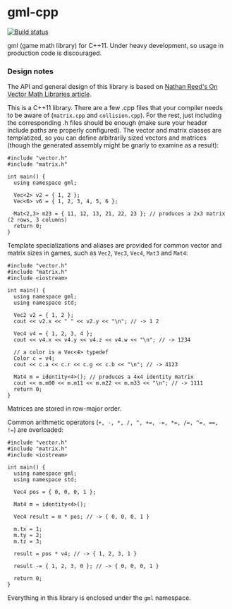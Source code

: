 # gml-cpp
[![Build status](https://travis-ci.org/davidyu/gml-cpp.svg?branch=master)](https://travis-ci.org/davidyu/gml-cpp/builds)

gml (game math library) for C++11. Under heavy development, so usage in production code is discouraged.

### Design notes

The API and general design of this library is based on [Nathan Reed's On Vector Math Libraries article](http://www.reedbeta.com/blog/on-vector-math-libraries/).

This is a C++11 library. There are a few .cpp files that your compiler needs to be aware of (`matrix.cpp` and `collision.cpp`).
For the rest, just including the corresponding .h files should be enough (make sure your header include paths are properly
configured).
The vector and matrix classes are templatized, so you can define arbitrarily sized vectors and matrices
(though the generated assembly might be gnarly to examine as a result):

```
#include "vector.h"
#include "matrix.h"

int main() {
  using namespace gml;
  
  Vec<2> v2 = { 1, 2 };
  Vec<6> v6 = { 1, 2, 3, 4, 5, 6 };
  
  Mat<2,3> m23 = { 11, 12, 13, 21, 22, 23 }; // produces a 2x3 matrix (2 rows, 3 columns)
  return 0;
}
```

Template specializations and aliases are provided for common vector and matrix sizes in games, such as `Vec2`, `Vec3`, `Vec4`, `Mat3` and `Mat4`:

```
#include "vector.h"
#include "matrix.h"
#include <iostream>

int main() {
  using namespace gml;
  using namespace std;
  
  Vec2 v2 = { 1, 2 };
  cout << v2.x << " " << v2.y << "\n"; // -> 1 2
  
  Vec4 v4 = { 1, 2, 3, 4 };
  cout << v4.x << v4.y << v4.z << v4.w << "\n"; // -> 1234
  
  // a color is a Vec<4> typedef
  Color c = v4;
  cout << c.a << c.r << c.g << c.b << "\n"; // -> 4123
  
  Mat4 m = identity<4>(); // produces a 4x4 identity matrix
  cout << m.m00 << m.m11 << m.m22 << m.m33 << "\n"; // -> 1111
  return 0;
}
```

Matrices are stored in row-major order.

Common arithmetic operators (`+, -, *, /, ^, +=, -=, *=, /=, ^=, ==, !=`) are overloaded:

```
#include "vector.h"
#include "matrix.h"
#include <iostream>

int main() {
  using namespace gml;
  using namespace std;
  
  Vec4 pos = { 0, 0, 0, 1 };
  
  Mat4 m = identity<4>();
  
  Vec4 result = m * pos; // -> { 0, 0, 0, 1 }
  
  m.tx = 1;
  m.ty = 2;
  m.tz = 3;
  
  result = pos * v4; // -> { 1, 2, 3, 1 }
  
  result -= { 1, 2, 3, 0 }; // -> { 0, 0, 0, 1 }
  
  return 0;
}
```

Everything in this library is enclosed under the `gml` namespace.
